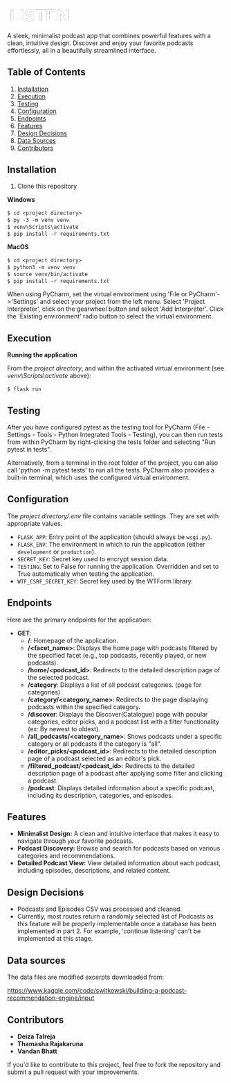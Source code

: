 <br>

<img src="podcast/static/assets/logo.png" alt="Alt text" width="150" style="filter: drop-shadow(0 0 50px rgba(255, 255, 255, 0.1)) drop-shadow(0 0 15px rgba(255, 255, 255, 0.1)) drop-shadow(0 0 15px rgba(255, 255, 255, 0.1));" />

A sleek, minimalist podcast app that combines powerful features with a clean, intuitive design. Discover and enjoy your favorite podcasts effortlessly, all in a beautifully streamlined interface.

## Table of Contents
1. [Installation](#installation)
2. [Execution](#execution)
3. [Testing](#testing)
4. [Configuration](#configuration)
5. [Endpoints](#endpoints)
6. [Features](#features)
7. [Design Decisions](#design-decisions)
8. [Data Sources](#data-sources)
9. [Contributors](#contributors)

## Installation

1. Clone this repository

**Windows**
```shell
$ cd <project directory>
$ py -3 -m venv venv
$ venv\Scripts\activate
$ pip install -r requirements.txt
```

**MacOS**
```shell
$ cd <project directory>
$ python3 -m venv venv
$ source venv/bin/activate
$ pip install -r requirements.txt
```

When using PyCharm, set the virtual environment using 'File or PyCharm'->'Settings' and select your project from the left menu. Select 'Project Interpreter', click on the gearwheel button and select 'Add Interpreter'. Click the 'Existing environment' radio button to select the virtual environment. 

## Execution

**Running the application**

From the *project directory*, and within the activated virtual environment (see *venv\Scripts\activate* above):

````shell
$ flask run
```` 

## Testing

After you have configured pytest as the testing tool for PyCharm (File - Settings - Tools - Python Integrated Tools - Testing), you can then run tests from within PyCharm by right-clicking the tests folder and selecting "Run pytest in tests".

Alternatively, from a terminal in the root folder of the project, you can also call 'python -m pytest tests' to run all the tests. PyCharm also provides a built-in terminal, which uses the configured virtual environment. 

## Configuration

The *project directory/.env* file contains variable settings. They are set with appropriate values.

* `FLASK_APP`: Entry point of the application (should always be `wsgi.py`).
* `FLASK_ENV`: The environment in which to run the application (either `development` or `production`).
* `SECRET_KEY`: Secret key used to encrypt session data.
* `TESTING`: Set to False for running the application. Overridden and set to True automatically when testing the application.
* `WTF_CSRF_SECRET_KEY`: Secret key used by the WTForm library.
 
## Endpoints

Here are the primary endpoints for the application:

* **GET**:
  * **/**: Homepage of the application.
  * **/<facet_name>**: Displays the home page with podcasts filtered by the specified facet (e.g., top podcasts, recently played, or new podcasts).
  * **/home/<podcast_id>**: Redirects to the detailed description page of the selected podcast.
  * **/category**: Displays a list of all podcast categories. (page for categories)
  * **/category/<category_name>**: Redirects to the page displaying podcasts within the specified category.
  * **/discover**: Displays the Discover(Catalogue) page with popular categories, editor picks, and a podcast list with a filter functionality (ex: By newest to oldest).
  * **/all_podcasts/<category_name>**: Shows podcasts under a specific category or all podcasts if the category is "all".
  * **/editor_picks/<podcast_id>**: Redirects to the detailed description page of a podcast selected as an editor's pick.
  * **/filtered_podcast/<podcast_id>**: Redirects to the detailed description page of a podcast after applying some filter and clicking a podcast.
  * **/podcast**: Displays detailed information about a specific podcast, including its description, categories, and episodes.

## Features

- **Minimalist Design:** A clean and intuitive interface that makes it easy to navigate through your favorite podcasts.
- **Podcast Discovery:** Browse and search for podcasts based on various categories and recommendations.
- **Detailed Podcast View:** View detailed information about each podcast, including episodes, descriptions, and related content.

## Design Decisions

* Podcasts and Episodes CSV was processed and cleaned.
* Currently, most routes return a randomly selected list of Podcasts as this feature will be properly implementable
once a database has been implemented in part 2. For example, 'continue listening' can't be implemented at this stage.

## Data sources

The data files are modified excerpts downloaded from:

https://www.kaggle.com/code/switkowski/building-a-podcast-recommendation-engine/input

## Contributors

- **Deiza Talreja**
- **Thamasha Rajakaruna**
- **Vandan Bhatt**

If you'd like to contribute to this project, feel free to fork the repository and submit a pull request with your improvements.